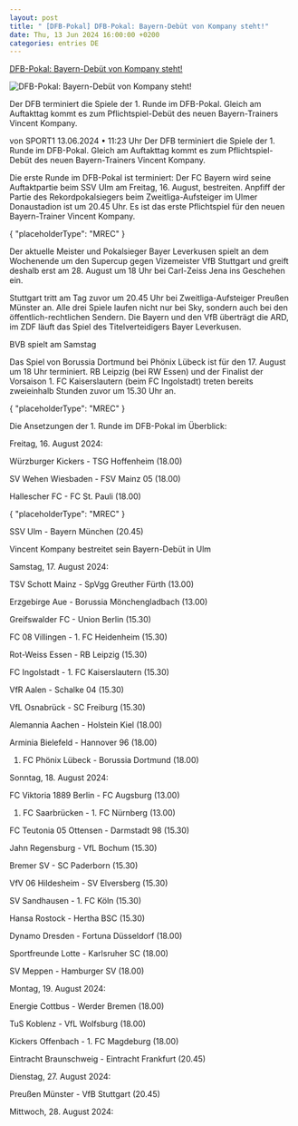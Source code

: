 ```yaml
---
layout: post
title: " [DFB-Pokal] DFB-Pokal: Bayern-Debüt von Kompany steht!"
date: Thu, 13 Jun 2024 16:00:00 +0200
categories: entries DE
---
```

[DFB-Pokal: Bayern-Debüt von Kompany steht!](https://www.sport1.de/news/fussball/dfb-pokal/2024/06/dfb-pokal-spiele-der-ersten-runde-terminiert-bayern-debut-von-trainer-kompany-am-freitag)

![DFB-Pokal: Bayern-Debüt von Kompany steht!](https://reshape.sport1.de/c/t/fa0a5389-9dbb-42fa-a39e-7308db1e57c9/1200x630)

Der DFB terminiert die Spiele der 1. Runde im DFB-Pokal. Gleich am Auftakttag kommt es zum Pflichtspiel-Debüt des neuen Bayern-Trainers Vincent Kompany.

von SPORT1 13.06.2024 • 11:23 Uhr Der DFB terminiert die Spiele der 1. Runde im DFB-Pokal. Gleich am Auftakttag kommt es zum Pflichtspiel-Debüt des neuen Bayern-Trainers Vincent Kompany.

Die erste Runde im DFB-Pokal ist terminiert: Der FC Bayern wird seine Auftaktpartie beim SSV Ulm am Freitag, 16. August, bestreiten. Anpfiff der Partie des Rekordpokalsiegers beim Zweitliga-Aufsteiger im Ulmer Donaustadion ist um 20.45 Uhr. Es ist das erste Pflichtspiel für den neuen Bayern-Trainer Vincent Kompany.

{ "placeholderType": "MREC" }

Der aktuelle Meister und Pokalsieger Bayer Leverkusen spielt an dem Wochenende um den Supercup gegen Vizemeister VfB Stuttgart und greift deshalb erst am 28. August um 18 Uhr bei Carl-Zeiss Jena ins Geschehen ein.

Stuttgart tritt am Tag zuvor um 20.45 Uhr bei Zweitliga-Aufsteiger Preußen Münster an. Alle drei Spiele laufen nicht nur bei Sky, sondern auch bei den öffentlich-rechtlichen Sendern. Die Bayern und den VfB überträgt die ARD, im ZDF läuft das Spiel des Titelverteidigers Bayer Leverkusen.

BVB spielt am Samstag

Das Spiel von Borussia Dortmund bei Phönix Lübeck ist für den 17. August um 18 Uhr terminiert. RB Leipzig (bei RW Essen) und der Finalist der Vorsaison 1. FC Kaiserslautern (beim FC Ingolstadt) treten bereits zweieinhalb Stunden zuvor um 15.30 Uhr an.

{ "placeholderType": "MREC" }

Die Ansetzungen der 1. Runde im DFB-Pokal im Überblick:

Freitag, 16. August 2024:

Würzburger Kickers - TSG Hoffenheim (18.00)

SV Wehen Wiesbaden - FSV Mainz 05 (18.00)

Hallescher FC - FC St. Pauli (18.00)

{ "placeholderType": "MREC" }

SSV Ulm - Bayern München (20.45)

Vincent Kompany bestreitet sein Bayern-Debüt in Ulm

Samstag, 17. August 2024:

TSV Schott Mainz - SpVgg Greuther Fürth (13.00)

Erzgebirge Aue - Borussia Mönchengladbach (13.00)

Greifswalder FC - Union Berlin (15.30)

FC 08 Villingen - 1. FC Heidenheim (15.30)

Rot-Weiss Essen - RB Leipzig (15.30)

FC Ingolstadt - 1. FC Kaiserslautern (15.30)

VfR Aalen - Schalke 04 (15.30)

VfL Osnabrück - SC Freiburg (15.30)

Alemannia Aachen - Holstein Kiel (18.00)

Arminia Bielefeld - Hannover 96 (18.00)

1. FC Phönix Lübeck - Borussia Dortmund (18.00)

Sonntag, 18. August 2024:

FC Viktoria 1889 Berlin - FC Augsburg (13.00)

1. FC Saarbrücken - 1. FC Nürnberg (13.00)

FC Teutonia 05 Ottensen - Darmstadt 98 (15.30)

Jahn Regensburg - VfL Bochum (15.30)

Bremer SV - SC Paderborn (15.30)

VfV 06 Hildesheim - SV Elversberg (15.30)

SV Sandhausen - 1. FC Köln (15.30)

Hansa Rostock - Hertha BSC (15.30)

Dynamo Dresden - Fortuna Düsseldorf (18.00)

Sportfreunde Lotte - Karlsruher SC (18.00)

SV Meppen - Hamburger SV (18.00)

Montag, 19. August 2024:

Energie Cottbus - Werder Bremen (18.00)

TuS Koblenz - VfL Wolfsburg (18.00)

Kickers Offenbach - 1. FC Magdeburg (18.00)

Eintracht Braunschweig - Eintracht Frankfurt (20.45)

Dienstag, 27. August 2024:

Preußen Münster - VfB Stuttgart (20.45)

Mittwoch, 28. August 2024:

